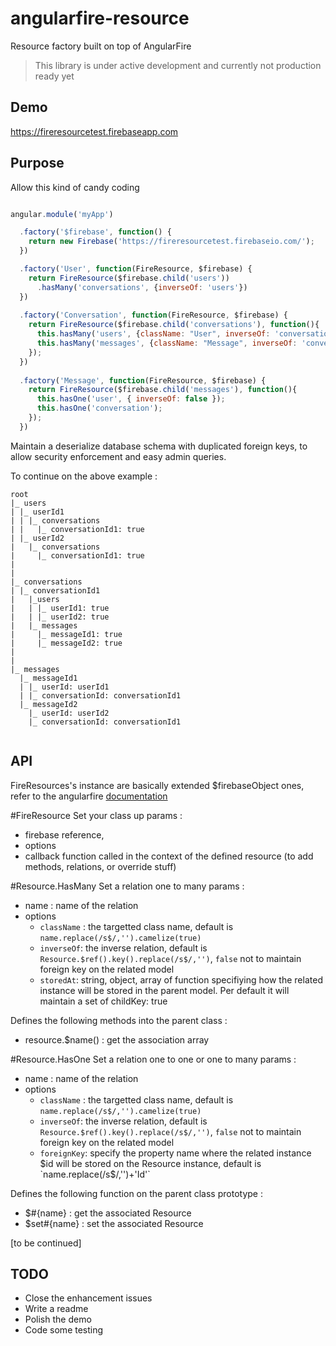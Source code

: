 # angularfire-resource
Resource factory built on top of AngularFire

> This library is under active development and currently not production ready yet

## Demo

https://fireresourcetest.firebaseapp.com

## Purpose

Allow this kind of candy coding

```javascript

angular.module('myApp')

  .factory('$firebase', function() {
    return new Firebase('https://fireresourcetest.firebaseio.com/');
  })

  .factory('User', function(FireResource, $firebase) {
    return FireResource($firebase.child('users'))
      .hasMany('conversations', {inverseOf: 'users'})
  })
  
  .factory('Conversation', function(FireResource, $firebase) {
    return FireResource($firebase.child('conversations'), function(){
      this.hasMany('users', {className: "User", inverseOf: 'conversations'});
      this.hasMany('messages', {className: "Message", inverseOf: 'conversation', storedAt: 'createdAtDesc' })
    });
  })
  
  .factory('Message', function(FireResource, $firebase) {
    return FireResource($firebase.child('messages'), function(){
      this.hasOne('user', { inverseOf: false });
      this.hasOne('conversation');
    });
  })
```

Maintain a deserialize database schema with duplicated foreign keys, to allow security enforcement and easy admin queries.

To continue on the above example : 

```
root
|_ users
| |_ userId1
| | |_ conversations
| |   |_ conversationId1: true
| |_ userId2
|   |_ conversations
|     |_ conversationId1: true
|
|
|_ conversations
| |_ conversationId1
|   |_users
|   | |_ userId1: true
|   | |_ userId2: true
|   |_ messages
|     |_ messageId1: true
|     |_ messageId2: true
|
|
|_ messages
  |_ messageId1
  | |_ userId: userId1
  | |_ conversationId: conversationId1
  |_ messageId2
    |_ userId: userId2
    |_ conversationId: conversationId1
    
```
## API

FireResources's instance are basically extended $firebaseObject ones, refer to the angularfire [documentation](https://www.firebase.com/docs/web/libraries/angular/api.html)

#FireResource
Set your class up
params : 
- firebase reference, 
- options 
- callback function called in the context of the defined resource (to add methods, relations, or override stuff)

#Resource.HasMany
Set a relation one to many
params :
- name : name of the relation
- options
  - `className` : the targetted class name, default is `name.replace(/s$/,'').camelize(true)`
  - `inverseOf`: the inverse relation, default is `Resource.$ref().key().replace(/s$/,'')`, `false` not to maintain foreign key on the related model
  - `storedAt`: string, object, array of function specifiying how the related instance will be stored in the parent model. Per default it will maintain a set of childKey: true  

Defines the following methods into the parent class : 
- resource.$name() : get the association array

#Resource.HasOne
Set a relation one to one or one to many
params :
- name : name of the relation
- options
  - `className` : the targetted class name, default is `name.replace(/s$/,'').camelize(true)`
  - `inverseOf`: the inverse relation, default is `Resource.$ref().key().replace(/s$/,'')`, `false` not to maintain foreign key on the related model
  - `foreignKey`: specify the property name where the related instance $id will be stored on the Resource instance, default is `name.replace(/s$/,'')+'Id'`

Defines the following function on the parent class prototype : 
- $#{name} : get the associated Resource
- $set#{name} : set the associated Resource


[to be continued]

## TODO

- Close the enhancement issues
- Write a readme
- Polish the demo
- Code some testing




